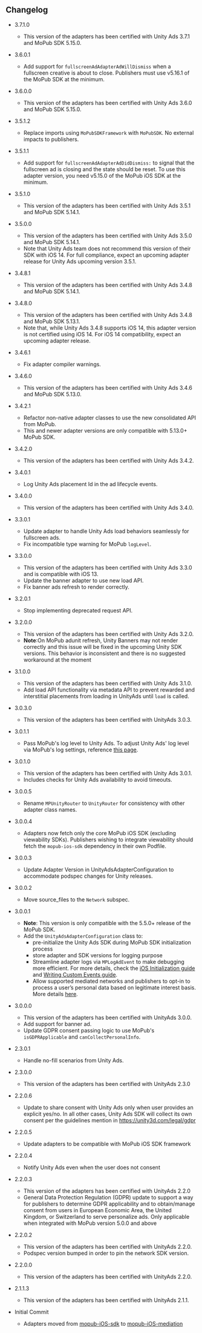 
## Changelog

* 3.7.1.0
  * This version of the adapters has been certified with Unity Ads 3.7.1 and MoPub SDK 5.15.0.

* 3.6.0.1
  * Add support for `fullscreenAdAdapterAdWillDismiss` when a fullscreen creative is about to close. Publishers must use v5.16.1 of the MoPub SDK at the minimum.

* 3.6.0.0
  * This version of the adapters has been certified with Unity Ads 3.6.0 and MoPub SDK 5.15.0.

* 3.5.1.2
  * Replace imports using `MoPubSDKFramework` with `MoPubSDK`. No external impacts to publishers.

* 3.5.1.1
  * Add support for `fullscreenAdAdapterAdDidDismiss:` to signal that the fullscreen ad is closing and the state should be reset. To use this adapter version, you need v5.15.0 of the MoPub iOS SDK at the minimum.

* 3.5.1.0
  * This version of the adapters has been certified with Unity Ads 3.5.1 and MoPub SDK 5.14.1.

* 3.5.0.0
  * This version of the adapters has been certified with Unity Ads 3.5.0 and MoPub SDK 5.14.1.
  * Note that Unity Ads team does not recommend this version of their SDK with iOS 14. For full compliance, expect an upcoming adapter release for Unity Ads upcoming version 3.5.1.

* 3.4.8.1
  * This version of the adapters has been certified with Unity Ads 3.4.8 and MoPub SDK 5.14.1.

* 3.4.8.0
  * This version of the adapters has been certified with Unity Ads 3.4.8 and MoPub SDK 5.13.1.
  * Note that, while Unity Ads 3.4.8 supports iOS 14, this adapter version is not certified using iOS 14. For iOS 14 compatibility, expect an upcoming adapter release.

* 3.4.6.1
  * Fix adapter compiler warnings.

* 3.4.6.0
  * This version of the adapters has been certified with Unity Ads 3.4.6 and MoPub SDK 5.13.0.

* 3.4.2.1
  * Refactor non-native adapter classes to use the new consolidated API from MoPub.
  * This and newer adapter versions are only compatible with 5.13.0+ MoPub SDK.

* 3.4.2.0
  * This version of the adapters has been certified with Unity Ads 3.4.2.

* 3.4.0.1
  * Log Unity Ads placement Id in the ad lifecycle events.

* 3.4.0.0
  * This version of the adapters has been certified with Unity Ads 3.4.0.
  
* 3.3.0.1
  * Update adapter to handle Unity Ads load behaviors seamlessly for fullscreen ads.
  * Fix incompatible type warning for MoPub `logLevel`. 
  
* 3.3.0.0
  * This version of the adapters has been certified with Unity Ads 3.3.0 and is compatible with iOS 13.
  * Update the banner adapter to use new load API.
  * Fix banner ads refresh to render correctly.

* 3.2.0.1
  * Stop implementing deprecated request API.

* 3.2.0.0
  * This version of the adapters has been certified with Unity Ads 3.2.0.
  * **Note**:On MoPub adunit refresh, Unity Banners may not render correctly and this issue will be fixed in the upcoming Unity SDK versions. This behavior is inconsistent and there is no suggested workaround at the moment

* 3.1.0.0
  * This version of the adapters has been certified with Unity Ads 3.1.0.
  * Add load API functionality via metadata API to prevent rewarded and interstitial placements from loading in UnityAds until `load` is called.

* 3.0.3.0
  * This version of the adapters has been certified with UnityAds 3.0.3.

* 3.0.1.1
  * Pass MoPub's log level to Unity Ads. To adjust Unity Ads' log level via MoPub's log settings, reference [this page](https://developers.mopub.com/publishers/ios/test/#enable-logging).

* 3.0.1.0
  * This version of the adapters has been certified with Unity Ads 3.0.1.
  * Includes checks for Unity Ads availability to avoid timeouts.
  
* 3.0.0.5
  * Rename `MPUnityRouter` to `UnityRouter` for consistency with other adapter class names. 

* 3.0.0.4
  * Adapters now fetch only the core MoPub iOS SDK (excluding viewability SDKs). Publishers wishing to integrate viewability should fetch the `mopub-ios-sdk` dependency in their own Podfile.

* 3.0.0.3
  * Update Adapter Version in UnityAdsAdapterConfiguration to accommodate podspec changes for Unity releases.
  
* 3.0.0.2
  * Move source_files to the `Network` subspec.

* 3.0.0.1
  * **Note**: This version is only compatible with the 5.5.0+ release of the MoPub SDK.
  * Add the `UnityAdsAdapterConfiguration` class to: 
    * pre-initialize the Unity Ads SDK during MoPub SDK initialization process
    * store adapter and SDK versions for logging purpose
    * Streamline adapter logs via `MPLogAdEvent` to make debugging more efficient. For more details, check the [iOS Initialization guide](https://developers.mopub.com/docs/ios/initialization/) and [Writing Custom Events guide](https://developers.mopub.com/docs/ios/custom-events/).
    * Allow supported mediated networks and publishers to opt-in to process a user’s personal data based on legitimate interest basis. More details [here](https://developers.mopub.com/docs/publisher/gdpr-guide/#legitimate-interest-support).

* 3.0.0.0
  * This version of the adapters has been certified with UnityAds 3.0.0.
  * Add support for banner ad.
  * Update GDPR consent passing logic to use MoPub's `isGDPRApplicable` and `canCollectPersonalInfo`.

* 2.3.0.1
  * Handle no-fill scenarios from Unity Ads. 

* 2.3.0.0
  * This version of the adapters has been certified with UnityAds 2.3.0

* 2.2.0.6
  * Update to share consent with Unity Ads only when user provides an explicit yes/no. In all other cases, Unity Ads SDK will collect its own consent per the guidelines mention in https://unity3d.com/legal/gdpr

* 2.2.0.5
  * Update adapters to be compatible with MoPub iOS SDK framework

* 2.2.0.4
  * Notify Unity Ads even when the user does not consent

* 2.2.0.3
  * This version of the adapters has been certified with UnityAds 2.2.0
  * General Data Protection Regulation (GDPR) update to support a way for publishers to determine GDPR applicability and to obtain/manage consent from users in European Economic Area, the United Kingdom, or Switzerland to serve personalize ads. Only applicable when integrated with MoPub version 5.0.0 and above
    
* 2.2.0.2
  * This version of the adapters has been certified with UnityAds 2.2.0.
  * Podspec version bumped in order to pin the network SDK version.
    
* 2.2.0.0
  * This version of the adapters has been certified with UnityAds 2.2.0.

* 2.1.1.3
  * This version of the adapters has been certified with UnityAds 2.1.1.

* Initial Commit
  * Adapters moved from [mopub-iOS-sdk](https://github.com/mopub/mopub-ios-sdk) to [mopub-iOS-mediation](https://github.com/mopub/mopub-iOS-mediation/)
